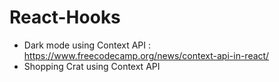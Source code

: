 # React-Hooks

- Dark mode using  Context API : https://www.freecodecamp.org/news/context-api-in-react/
- Shopping Crat using Context API 
